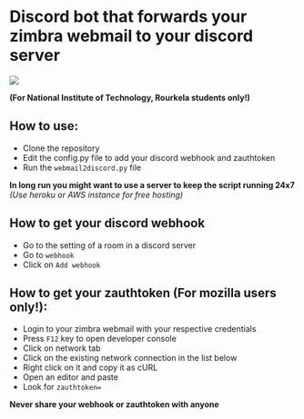 # Discord bot that forwards your zimbra webmail to your discord server

![](https://img.shields.io/badge/webmail2discord-1.0.0-brightgreen.svg )

__(For National Institute of Technology, Rourkela students only!)__


## How to use:
- Clone the repository
- Edit the config.py file to add your discord webhook and zauthtoken
- Run the `webmail2discord.py` file

__In long run you might want to use a server to keep the script running 24x7__
*(Use heroku or AWS instance for free hosting)*

## How to get your discord webhook
- Go to the setting of a room in a discord server
- Go to `webhook`
- Click on `Add webhook`

## How to get your zauthtoken (For mozilla users only!):
- Login to your zimbra webmail with your respective credentials
- Press `F12` key to open developer console
- Click on network tab
- Click on the existing network connection in the list below
- Right click on it and copy it as cURL
- Open an editor and paste
- Look for `zauthtoken=`

__Never share your webhook or zauthtoken with anyone__

